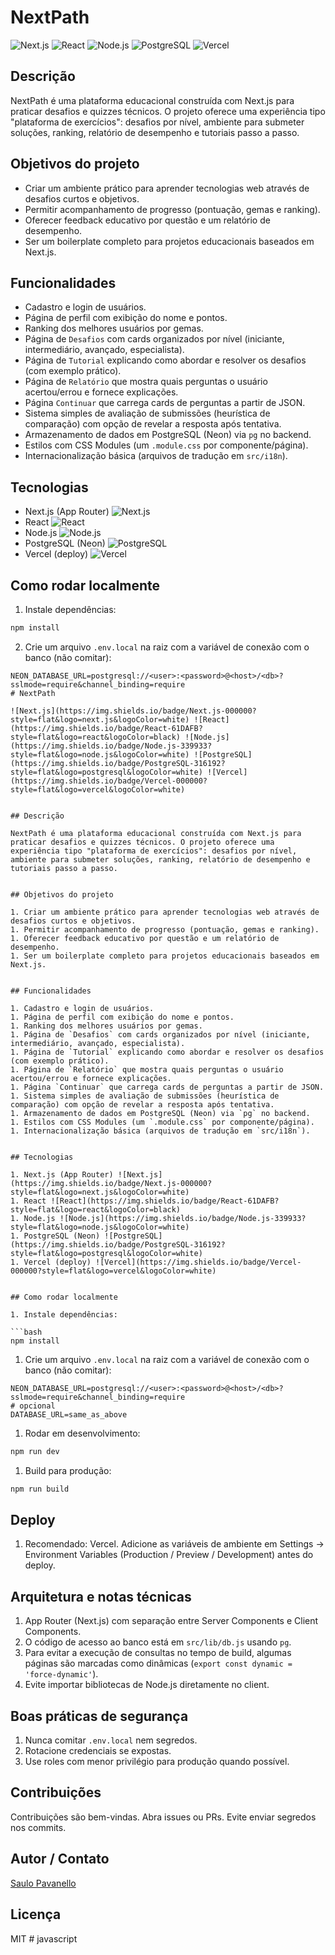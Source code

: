 # NextPath

![Next.js](https://img.shields.io/badge/Next.js-000000?style=flat&logo=next.js&logoColor=white) ![React](https://img.shields.io/badge/React-61DAFB?style=flat&logo=react&logoColor=black) ![Node.js](https://img.shields.io/badge/Node.js-339933?style=flat&logo=node.js&logoColor=white) ![PostgreSQL](https://img.shields.io/badge/PostgreSQL-316192?style=flat&logo=postgresql&logoColor=white) ![Vercel](https://img.shields.io/badge/Vercel-000000?style=flat&logo=vercel&logoColor=white)

## Descrição

NextPath é uma plataforma educacional construída com Next.js para praticar desafios e quizzes técnicos. O projeto oferece uma experiência tipo "plataforma de exercícios": desafios por nível, ambiente para submeter soluções, ranking, relatório de desempenho e tutoriais passo a passo.

## Objetivos do projeto

- Criar um ambiente prático para aprender tecnologias web através de desafios curtos e objetivos.
- Permitir acompanhamento de progresso (pontuação, gemas e ranking).
- Oferecer feedback educativo por questão e um relatório de desempenho.
- Ser um boilerplate completo para projetos educacionais baseados em Next.js.

## Funcionalidades

- Cadastro e login de usuários.
- Página de perfil com exibição do nome e pontos.
- Ranking dos melhores usuários por gemas.
- Página de `Desafios` com cards organizados por nível (iniciante, intermediário, avançado, especialista).
- Página de `Tutorial` explicando como abordar e resolver os desafios (com exemplo prático).
- Página de `Relatório` que mostra quais perguntas o usuário acertou/errou e fornece explicações.
- Página `Continuar` que carrega cards de perguntas a partir de JSON.
- Sistema simples de avaliação de submissões (heurística de comparação) com opção de revelar a resposta após tentativa.
- Armazenamento de dados em PostgreSQL (Neon) via `pg` no backend.
- Estilos com CSS Modules (um `.module.css` por componente/página).
- Internacionalização básica (arquivos de tradução em `src/i18n`).

## Tecnologias

- Next.js (App Router) ![Next.js](https://img.shields.io/badge/Next.js-000000?style=flat&logo=next.js&logoColor=white)
- React ![React](https://img.shields.io/badge/React-61DAFB?style=flat&logo=react&logoColor=black)
- Node.js ![Node.js](https://img.shields.io/badge/Node.js-339933?style=flat&logo=node.js&logoColor=white)
- PostgreSQL (Neon) ![PostgreSQL](https://img.shields.io/badge/PostgreSQL-316192?style=flat&logo=postgresql&logoColor=white)
- Vercel (deploy) ![Vercel](https://img.shields.io/badge/Vercel-000000?style=flat&logo=vercel&logoColor=white)

## Como rodar localmente

1. Instale dependências:

```bash
npm install
```

2. Crie um arquivo `.env.local` na raiz com a variável de conexão com o banco (não comitar):

````
NEON_DATABASE_URL=postgresql://<user>:<password>@<host>/<db>?sslmode=require&channel_binding=require
# NextPath

![Next.js](https://img.shields.io/badge/Next.js-000000?style=flat&logo=next.js&logoColor=white) ![React](https://img.shields.io/badge/React-61DAFB?style=flat&logo=react&logoColor=black) ![Node.js](https://img.shields.io/badge/Node.js-339933?style=flat&logo=node.js&logoColor=white) ![PostgreSQL](https://img.shields.io/badge/PostgreSQL-316192?style=flat&logo=postgresql&logoColor=white) ![Vercel](https://img.shields.io/badge/Vercel-000000?style=flat&logo=vercel&logoColor=white)


## Descrição

NextPath é uma plataforma educacional construída com Next.js para praticar desafios e quizzes técnicos. O projeto oferece uma experiência tipo "plataforma de exercícios": desafios por nível, ambiente para submeter soluções, ranking, relatório de desempenho e tutoriais passo a passo.


## Objetivos do projeto

1. Criar um ambiente prático para aprender tecnologias web através de desafios curtos e objetivos.
1. Permitir acompanhamento de progresso (pontuação, gemas e ranking).
1. Oferecer feedback educativo por questão e um relatório de desempenho.
1. Ser um boilerplate completo para projetos educacionais baseados em Next.js.


## Funcionalidades

1. Cadastro e login de usuários.
1. Página de perfil com exibição do nome e pontos.
1. Ranking dos melhores usuários por gemas.
1. Página de `Desafios` com cards organizados por nível (iniciante, intermediário, avançado, especialista).
1. Página de `Tutorial` explicando como abordar e resolver os desafios (com exemplo prático).
1. Página de `Relatório` que mostra quais perguntas o usuário acertou/errou e fornece explicações.
1. Página `Continuar` que carrega cards de perguntas a partir de JSON.
1. Sistema simples de avaliação de submissões (heurística de comparação) com opção de revelar a resposta após tentativa.
1. Armazenamento de dados em PostgreSQL (Neon) via `pg` no backend.
1. Estilos com CSS Modules (um `.module.css` por componente/página).
1. Internacionalização básica (arquivos de tradução em `src/i18n`).


## Tecnologias

1. Next.js (App Router) ![Next.js](https://img.shields.io/badge/Next.js-000000?style=flat&logo=next.js&logoColor=white)
1. React ![React](https://img.shields.io/badge/React-61DAFB?style=flat&logo=react&logoColor=black)
1. Node.js ![Node.js](https://img.shields.io/badge/Node.js-339933?style=flat&logo=node.js&logoColor=white)
1. PostgreSQL (Neon) ![PostgreSQL](https://img.shields.io/badge/PostgreSQL-316192?style=flat&logo=postgresql&logoColor=white)
1. Vercel (deploy) ![Vercel](https://img.shields.io/badge/Vercel-000000?style=flat&logo=vercel&logoColor=white)


## Como rodar localmente

1. Instale dependências:

```bash
npm install
````

1. Crie um arquivo `.env.local` na raiz com a variável de conexão com o banco (não comitar):

```env
NEON_DATABASE_URL=postgresql://<user>:<password>@<host>/<db>?sslmode=require&channel_binding=require
# opcional
DATABASE_URL=same_as_above
```

1. Rodar em desenvolvimento:

```bash
npm run dev
```

1. Build para produção:

```bash
npm run build
```

## Deploy

1. Recomendado: Vercel. Adicione as variáveis de ambiente em Settings → Environment Variables (Production / Preview / Development) antes do deploy.

## Arquitetura e notas técnicas

1. App Router (Next.js) com separação entre Server Components e Client Components.
1. O código de acesso ao banco está em `src/lib/db.js` usando `pg`.
1. Para evitar a execução de consultas no tempo de build, algumas páginas são marcadas como dinâmicas (`export const dynamic = 'force-dynamic'`).
1. Evite importar bibliotecas de Node.js diretamente no client.

## Boas práticas de segurança

1. Nunca comitar `.env.local` nem segredos.
1. Rotacione credenciais se expostas.
1. Use roles com menor privilégio para produção quando possível.

## Contribuições

Contribuições são bem-vindas. Abra issues ou PRs. Evite enviar segredos nos commits.

## Autor / Contato

[Saulo Pavanello](https://www.linkedin.com/in/saulopavanello/)

## Licença

MIT
#   j a v a s c r i p t  
 